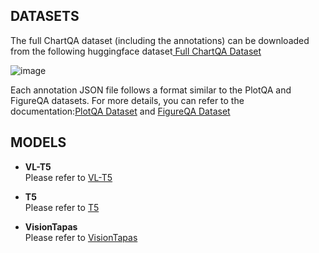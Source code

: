 
## DATASETS
The full ChartQA dataset (including the annotations) can be downloaded from the following huggingface dataset[ Full ChartQA Dataset](https://huggingface.co/datasets/ahmed-masry/ChartQA)

![image](https://github.com/user-attachments/assets/92ee346c-85a9-4e71-990f-072f4c05e0e1)


Each annotation JSON file follows a format similar to the PlotQA and FigureQA datasets. For more details, you can refer to the documentation:[PlotQA Dataset](https://github.com/NiteshMethani/PlotQA/blob/master/PlotQA_Dataset.md) and [FigureQA Dataset](https://www.microsoft.com/en-us/research/project/figureqa-dataset/)

## MODELS

- **VL-T5**  
  Please refer to [VL-T5](https://github.com/vis-nlp/ChartQA/tree/main/Models/VL-T5)

- **T5**  
  Please refer to [T5](https://github.com/vis-nlp/ChartQA/tree/main/Models/T5)

- **VisionTapas**  
  Please refer to [VisionTapas](https://github.com/vis-nlp/ChartQA/tree/main/Models/VisionTapas)





